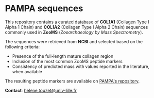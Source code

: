 # PAMPA sequences

This repository contains a curated database of **COL1A1** (Collagen Type I Alpha 1 Chain) and **COL1A2** (Collagen Type I Alpha 2 Chain) sequences commonly used in **ZooMS** (*Zooarchaeology by Mass Spectrometry*). 

The sequences were retrieved from **NCBI** and selected based on the following criteria:

- Presence of the full-length mature collagen region  
- Inclusion of the most common ZooMS peptide markers  
- Consistency of predicted mass with values reported in the literature, when available

The resulting peptide markers are available on [PAMPA's repository](https://github.com/touzet/pampa).



**Contact**: helene.touzet@univ-lille.fr
